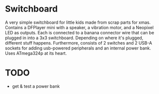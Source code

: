 # Switchboard 

A very simple switchboard for little kids made from scrap parts for xmas. Contains a DFPlayer mini with a speaker, a vibration motor, and a Neopixel LED as outputs. Each is connected to a banana connector wire that can be plugged in into a 3x3 switchboard. Depending on where it's plugged, different stuff happens. Furthermore, consists of 2 switches and 2 USB-A sockets for adding usb-powered peripherals and an internal power bank. Uses ATmega324p at its heart. 

# TODO 

- get & test a power bank




